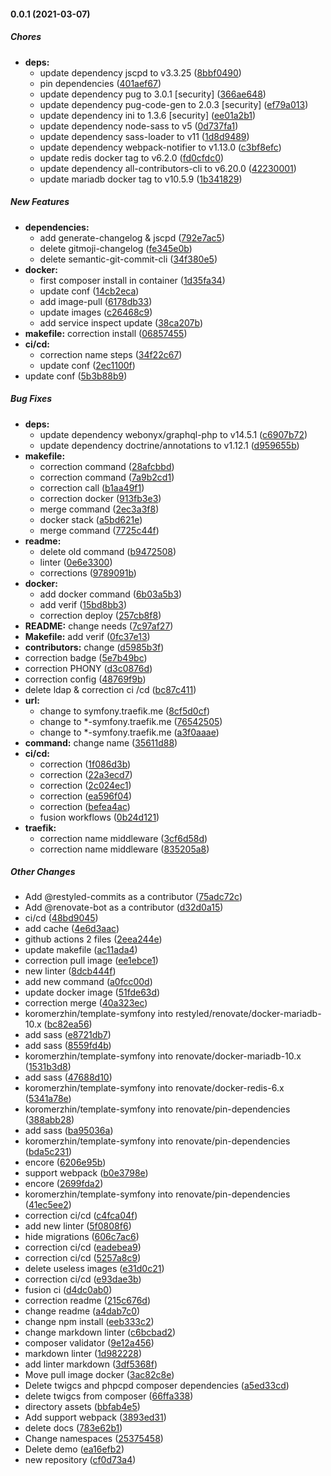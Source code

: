 #### 0.0.1 (2021-03-07)

##### Chores

* **deps:**
  *  update dependency jscpd to v3.3.25 ([8bbf0490](https://github.com/koromerzhin/template-symfony/commit/8bbf0490a1ed7cd75b2d0f1308be73109550e5bc))
  *  pin dependencies ([401aef67](https://github.com/koromerzhin/template-symfony/commit/401aef670d1c0c0f2487fda3f177995ba7c1bc77))
  *  update dependency pug to 3.0.1 [security] ([366ae648](https://github.com/koromerzhin/template-symfony/commit/366ae648735e61127d2c96c478a0f4441cf161e9))
  *  update dependency pug-code-gen to 2.0.3 [security] ([ef79a013](https://github.com/koromerzhin/template-symfony/commit/ef79a0131e18b6059e4fee08b4b34fd00d211015))
  *  update dependency ini to 1.3.6 [security] ([ee01a2b1](https://github.com/koromerzhin/template-symfony/commit/ee01a2b1525d8b934294e8601a52065285454e47))
  *  update dependency node-sass to v5 ([0d737fa1](https://github.com/koromerzhin/template-symfony/commit/0d737fa122d390646bd6d33049dda802900d17e0))
  *  update dependency sass-loader to v11 ([1d8d9489](https://github.com/koromerzhin/template-symfony/commit/1d8d9489cd36bbca16e5e348b1095ce58a4d447b))
  *  update dependency webpack-notifier to v1.13.0 ([c3bf8efc](https://github.com/koromerzhin/template-symfony/commit/c3bf8efcd2b02f1d0ee5a9112f7da734c25870b2))
  *  update redis docker tag to v6.2.0 ([fd0cfdc0](https://github.com/koromerzhin/template-symfony/commit/fd0cfdc03b2a1fae547850cbe3b19d2c3550c642))
  *  update dependency all-contributors-cli to v6.20.0 ([42230001](https://github.com/koromerzhin/template-symfony/commit/422300015a6a43922b038bf7936597f4e0273a16))
  *  update mariadb docker tag to v10.5.9 ([1b341829](https://github.com/koromerzhin/template-symfony/commit/1b341829c27fd796739fe0596137906e3f05f63f))

##### New Features

* **dependencies:**
  *  add generate-changelog & jscpd ([792e7ac5](https://github.com/koromerzhin/template-symfony/commit/792e7ac56d925f1f12b50005a45027d1ee10e272))
  *  delete gitmoji-changelog ([fe345e0b](https://github.com/koromerzhin/template-symfony/commit/fe345e0bc9cc651f4cddbba0639403b9675b51e8))
  *  delete semantic-git-commit-cli ([34f380e5](https://github.com/koromerzhin/template-symfony/commit/34f380e58ee7c7e7f51279a3e757f12c1601fbf6))
* **docker:**
  *  first composer install in container ([1d35fa34](https://github.com/koromerzhin/template-symfony/commit/1d35fa34dad2ac38bfc7f697c15dd63109699fc5))
  *  update conf ([14cb2eca](https://github.com/koromerzhin/template-symfony/commit/14cb2ecad8f0cbb546bc48bc1b03002cdea8b620))
  *  add image-pull ([6178db33](https://github.com/koromerzhin/template-symfony/commit/6178db336da56e8630a8788d57eb35e60455fbc2))
  *  update images ([c26468c9](https://github.com/koromerzhin/template-symfony/commit/c26468c98014eb0d8e6a1b2f56da030d8d26a061))
  *  add service inspect update ([38ca207b](https://github.com/koromerzhin/template-symfony/commit/38ca207ba54317e217fc207461b5d5e29b7a16e9))
* **makefile:**  correction install ([06857455](https://github.com/koromerzhin/template-symfony/commit/068574559f09315cf87983e8573c6c6c09be220e))
* **ci/cd:**
  *  correction name steps ([34f22c67](https://github.com/koromerzhin/template-symfony/commit/34f22c67c2827b8e116e722d46390b613ca6fb88))
  *  update conf ([2ec1100f](https://github.com/koromerzhin/template-symfony/commit/2ec1100f29cc18e4126c43c7de9aa0b7c8d10a7c))
*  update conf ([5b3b88b9](https://github.com/koromerzhin/template-symfony/commit/5b3b88b91b2c7e3ba0d80e6c567fd5278fefc1ce))

##### Bug Fixes

* **deps:**
  *  update dependency webonyx/graphql-php to v14.5.1 ([c6907b72](https://github.com/koromerzhin/template-symfony/commit/c6907b7285d8b76799f225b8cfb784333d50b257))
  *  update dependency doctrine/annotations to v1.12.1 ([d959655b](https://github.com/koromerzhin/template-symfony/commit/d959655b3fbc5f140dfd7c7ffe9b5d1fe0de4be0))
* **makefile:**
  *  correction command ([28afcbbd](https://github.com/koromerzhin/template-symfony/commit/28afcbbd0b5a247d3b7cb36010a345157da8ea66))
  *  correction command ([7a9b2cd1](https://github.com/koromerzhin/template-symfony/commit/7a9b2cd171169e448ab09f1e308e75339747ee7a))
  *  correction call ([b1aa49f1](https://github.com/koromerzhin/template-symfony/commit/b1aa49f1e2d0c7d95eed33f06afb980ddada8794))
  *  correction docker ([913fb3e3](https://github.com/koromerzhin/template-symfony/commit/913fb3e3f0eb82147f532f2ac201a16d07fb11e1))
  *  merge command ([2ec3a3f8](https://github.com/koromerzhin/template-symfony/commit/2ec3a3f878be5614db2c55b4371da327fd6986d8))
  *  docker stack ([a5bd621e](https://github.com/koromerzhin/template-symfony/commit/a5bd621e35019b344f26a1f7f32bf81a74712f3d))
  *  merge command ([7725c44f](https://github.com/koromerzhin/template-symfony/commit/7725c44f11e0634a50f637d3738964cd852d11bb))
* **readme:**
  *  delete old command ([b9472508](https://github.com/koromerzhin/template-symfony/commit/b9472508238b42084e5432b4d03dcb5246c83e89))
  *  linter ([0e6e3300](https://github.com/koromerzhin/template-symfony/commit/0e6e3300e3feff3e7bfc1a050e16c3197e33d18a))
  *  corrections ([9789091b](https://github.com/koromerzhin/template-symfony/commit/9789091b96c3d4696c5e69923f25c0eb7615c5a5))
* **docker:**
  *  add docker command ([6b03a5b3](https://github.com/koromerzhin/template-symfony/commit/6b03a5b30b5a64f3e966e637424c402eee9696aa))
  *  add verif ([15bd8bb3](https://github.com/koromerzhin/template-symfony/commit/15bd8bb36a92b3722e3c26c143ab160177a0dcc2))
  *  correction deploy ([257cb8f8](https://github.com/koromerzhin/template-symfony/commit/257cb8f85a5f5c5e8fb1d0d892590bd7313c76fc))
* **README:**  change needs ([7c97af27](https://github.com/koromerzhin/template-symfony/commit/7c97af27961a6947b52b0f787ed546b2a5072eb7))
* **Makefile:**  add verif ([0fc37e13](https://github.com/koromerzhin/template-symfony/commit/0fc37e13aad49230ba4c5ce66207f3486e2590a0))
* **contributors:**  change ([d5985b3f](https://github.com/koromerzhin/template-symfony/commit/d5985b3f01b28558c369e94b7c521d8ddeb4fbd5))
*  correction badge ([5e7b49bc](https://github.com/koromerzhin/template-symfony/commit/5e7b49bcbb50441e3d8d18a76c1ebabd861b5cab))
*  correction PHONY ([d3c0876d](https://github.com/koromerzhin/template-symfony/commit/d3c0876df1529a450f633622d6b50ca74668741e))
*  correction config ([48769f9b](https://github.com/koromerzhin/template-symfony/commit/48769f9b98186d53e971693a7d2ae16177cf76d2))
*  delete ldap & correction ci /cd ([bc87c411](https://github.com/koromerzhin/template-symfony/commit/bc87c411dc151fad852983baf67986c042c59345))
* **url:**
  *  change to symfony.traefik.me ([8cf5d0cf](https://github.com/koromerzhin/template-symfony/commit/8cf5d0cf264cd4793042ce56db48ed6dc6278069))
  *  change to *-symfony.traefik.me ([76542505](https://github.com/koromerzhin/template-symfony/commit/76542505a1e43c011a91096401754eecce6c720e))
  *  change to *-symfony.traefik.me ([a3f0aaae](https://github.com/koromerzhin/template-symfony/commit/a3f0aaae372a1690e0a5a90ca5e4b08572ba7769))
* **command:**  change name ([35611d88](https://github.com/koromerzhin/template-symfony/commit/35611d88ede0882450843cf24047e5dc53eb87ac))
* **ci/cd:**
  *  correction ([1f086d3b](https://github.com/koromerzhin/template-symfony/commit/1f086d3b42cfe8f913deb77fa80e4703322fc75a))
  *  correction ([22a3ecd7](https://github.com/koromerzhin/template-symfony/commit/22a3ecd7396a7ba881ef93e49e6b394df1dd9a18))
  *  correction ([2c024ec1](https://github.com/koromerzhin/template-symfony/commit/2c024ec1a82bf022d1031df6c4efd4a98b5c98c3))
  *  correction ([ea596f04](https://github.com/koromerzhin/template-symfony/commit/ea596f04d0679a748542580ee7d6cd6b253607e1))
  *  correction ([befea4ac](https://github.com/koromerzhin/template-symfony/commit/befea4ac117e02fa5b691231c4fc28729355cd79))
  *  fusion workflows ([0b24d121](https://github.com/koromerzhin/template-symfony/commit/0b24d12188b41ff2ac8353b2a55c50db21327699))
* **traefik:**
  *  correction name middleware ([3cf6d58d](https://github.com/koromerzhin/template-symfony/commit/3cf6d58d28c5791f27ea2781f47a8c7b2f417eed))
  *  correction name middleware ([835205a8](https://github.com/koromerzhin/template-symfony/commit/835205a82c32d215da874384ef5960657f63eeb8))

##### Other Changes

*  Add @restyled-commits as a contributor ([75adc72c](https://github.com/koromerzhin/template-symfony/commit/75adc72c6f10105fe1b01dd689e1eca3148007fe))
*  Add @renovate-bot as a contributor ([d32d0a15](https://github.com/koromerzhin/template-symfony/commit/d32d0a15247f043f56474c1a7d2e17e0466870c8))
*  ci/cd ([48bd9045](https://github.com/koromerzhin/template-symfony/commit/48bd9045c6eb39520c0457f1a14df898dce445ce))
*  add cache ([4e6d3aac](https://github.com/koromerzhin/template-symfony/commit/4e6d3aaccac05a900bb469fca3514fade5f42629))
*  github actions 2 files ([2eea244e](https://github.com/koromerzhin/template-symfony/commit/2eea244e37a284d5c63ad742a695f24d60e002de))
*  update makefile ([ac11ada4](https://github.com/koromerzhin/template-symfony/commit/ac11ada4a874557eeb49d6edc9cb3b6bc7894867))
*  correction pull image ([ee1ebce1](https://github.com/koromerzhin/template-symfony/commit/ee1ebce15dcd33ed1e1c6b6c72b96d5e62ff338d))
*  new linter ([8dcb444f](https://github.com/koromerzhin/template-symfony/commit/8dcb444f35e5efac423cd8a5eaa4ede044db3c7b))
*  add new command ([a0fcc00d](https://github.com/koromerzhin/template-symfony/commit/a0fcc00d0715fa045c761deae51ac394414c4b96))
*  update docker image ([51fde63d](https://github.com/koromerzhin/template-symfony/commit/51fde63d833751a98e5efd3a1ea9a073e24a822f))
*  correction merge ([40a323ec](https://github.com/koromerzhin/template-symfony/commit/40a323ecde67cff4f37ab714d89bbed49e0dbea6))
* koromerzhin/template-symfony into restyled/renovate/docker-mariadb-10.x ([bc82ea56](https://github.com/koromerzhin/template-symfony/commit/bc82ea566973ff9a6fd9936d10c00623d72a3287))
*  add sass ([e8721db7](https://github.com/koromerzhin/template-symfony/commit/e8721db7aa56b56c9082f93060f659ed1e07167c))
*  add sass ([8559fd4b](https://github.com/koromerzhin/template-symfony/commit/8559fd4b1bdb2a42d8dea600da5db1c8146a65f4))
* koromerzhin/template-symfony into renovate/docker-mariadb-10.x ([1531b3d8](https://github.com/koromerzhin/template-symfony/commit/1531b3d8e94c40564423caec86a0c4ac3c46735c))
*  add sass ([47688d10](https://github.com/koromerzhin/template-symfony/commit/47688d10acbaad97ca7f6509b307d9d2ed1e8a86))
* koromerzhin/template-symfony into renovate/docker-redis-6.x ([5341a78e](https://github.com/koromerzhin/template-symfony/commit/5341a78e788bce680b6c72be3a6a82486ae17b90))
* koromerzhin/template-symfony into renovate/pin-dependencies ([388abb28](https://github.com/koromerzhin/template-symfony/commit/388abb28637be2e43ebd432b4f46dfb0831d8aac))
*  add sass ([ba95036a](https://github.com/koromerzhin/template-symfony/commit/ba95036adabe2c446e25281c1e5d6d598e85b842))
* koromerzhin/template-symfony into renovate/pin-dependencies ([bda5c231](https://github.com/koromerzhin/template-symfony/commit/bda5c2310b0686d843b77e90b298af09fed50bcd))
*  encore ([6206e95b](https://github.com/koromerzhin/template-symfony/commit/6206e95b0753d00a3cc8c949199eb1acbe5b46b9))
*  support webpack ([b0e3798e](https://github.com/koromerzhin/template-symfony/commit/b0e3798ecb02cf7ed39bd8cedc751d42a07927c4))
*  encore ([2699fda2](https://github.com/koromerzhin/template-symfony/commit/2699fda23f4ed4fa115542c23c27184fd0acac5b))
* koromerzhin/template-symfony into renovate/pin-dependencies ([41ec5ee2](https://github.com/koromerzhin/template-symfony/commit/41ec5ee2a2fedf76c38c46e789c52964e6b6b0ef))
*  correction ci/cd ([c4fca04f](https://github.com/koromerzhin/template-symfony/commit/c4fca04f05cfabfcb91e9e5d15f6aecc4fe01a58))
*  add new linter ([5f0808f6](https://github.com/koromerzhin/template-symfony/commit/5f0808f601f92bd9f5f97a412ac3db2ba3bba2ff))
*  hide migrations ([606c7ac6](https://github.com/koromerzhin/template-symfony/commit/606c7ac6d1b20d2a6eef779b4421f7a2bdb962c9))
*  correction ci/cd ([eadebea9](https://github.com/koromerzhin/template-symfony/commit/eadebea97fb050c6acfea9150ff62425d678501b))
*  correction ci/cd ([5257a8c9](https://github.com/koromerzhin/template-symfony/commit/5257a8c9563f7b3b9c35a20eda56239a06ff6308))
*  delete useless images ([e31d0c21](https://github.com/koromerzhin/template-symfony/commit/e31d0c212cb10106ae7553a67a9bc607b38cfa23))
*  correction ci/cd ([e93dae3b](https://github.com/koromerzhin/template-symfony/commit/e93dae3be615b31de2a5f5e5403ced3a55d47c0b))
*  fusion ci ([d4dc0ab0](https://github.com/koromerzhin/template-symfony/commit/d4dc0ab07970aa846fddd78643741a9de2460f37))
*  correction readme ([215c676d](https://github.com/koromerzhin/template-symfony/commit/215c676dbae95f10630be5a715eeb13571047298))
*  change readme ([a4dab7c0](https://github.com/koromerzhin/template-symfony/commit/a4dab7c0836916895ca89d8f083db677b5ec1874))
*  change npm install ([eeb333c2](https://github.com/koromerzhin/template-symfony/commit/eeb333c2b5b491980805600ef98d205e147e10cc))
*  change markdown linter ([c6bcbad2](https://github.com/koromerzhin/template-symfony/commit/c6bcbad2b1d011c119ef1ce7c0768099c425c7c4))
*  composer validator ([9e12a456](https://github.com/koromerzhin/template-symfony/commit/9e12a456631730a44fe805c6fbd9842be5beab5f))
*  markdown linter ([1d982228](https://github.com/koromerzhin/template-symfony/commit/1d9822285cc44bc6474db9aff00651044e1fcaa4))
*  add linter markdown ([3df5368f](https://github.com/koromerzhin/template-symfony/commit/3df5368f6fceb97338e37caff0732e6eb30bc22d))
*  Move pull image docker ([3ac82c8e](https://github.com/koromerzhin/template-symfony/commit/3ac82c8e2a90e058711aeb82701ecda4cc72d457))
*  Delete twigcs and phpcpd composer dependencies ([a5ed33cd](https://github.com/koromerzhin/template-symfony/commit/a5ed33cdc60fceadf6568bbb7ba4fdf205a433d2))
*  delete twigcs from composer ([66ffa338](https://github.com/koromerzhin/template-symfony/commit/66ffa338da23d309f1da2e70e4fad7daa89ef1e6))
*  directory assets ([bbfab4e5](https://github.com/koromerzhin/template-symfony/commit/bbfab4e56a474c17427d3e63fc00e95dc3abb7b3))
*  Add support webpack ([3893ed31](https://github.com/koromerzhin/template-symfony/commit/3893ed314296221306f7f4977d1a1b432ab0fab5))
*  delete docs ([783e62b1](https://github.com/koromerzhin/template-symfony/commit/783e62b1be7f0c02cf32c37642bf87abf60b5c7c))
*  Change namespaces ([25375458](https://github.com/koromerzhin/template-symfony/commit/25375458d0a4e0c22049e6f92b2bff7056c3cf68))
*  Delete demo ([ea16efb2](https://github.com/koromerzhin/template-symfony/commit/ea16efb240bbfe8fbf1a7a7bf6572a650d8182b2))
*  new repository ([cf0d73a4](https://github.com/koromerzhin/template-symfony/commit/cf0d73a468329c4617cbbb2e066ce71b767783af))


